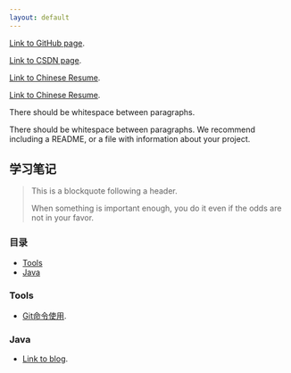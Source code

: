 ```yaml
---
layout: default
---
```



[Link to GitHub page](https://github.com/seektech). 

[Link to CSDN page](http://blog.csdn.net/u013413471).

[Link to Chinese Resume](https://github.com/seektech/Resume-MiaoLI/blob/master/AwesomeCV_CH/resume.pdf).

[Link to Chinese Resume](https://github.com/seektech/Resume-MiaoLI/blob/master/AwesomeCV_EN/resume.pdf).

There should be whitespace between paragraphs.

There should be whitespace between paragraphs. We recommend including a README, or a file with information about your project.

## [](#header-2) 学习笔记

> This is a blockquote following a header.
>
> When something is important enough, you do it even if the odds are not in your favor.

### 目录
* [Tools](#Tools)
* [Java](#Java)

### [](#Tools)Tools

* [Git命令使用](2017120901).

### [](#Java)Java

* [Link to blog](2017120901).

